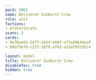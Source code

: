 ```yaml
---
ppid: 1061
name: Deliverer Sunburst Crew
role: unit
factions:
- protectorate
scans: 2
cards:
- 9e76ae01-3e7f-3e24-b69f-cf7a49644aaf
- 80b75b70-c2f2-3870-af63-e1daf932d5c4

layout: model
title: Deliverer Sunburst Crew
disableToc: true
hidden: true
---
```

